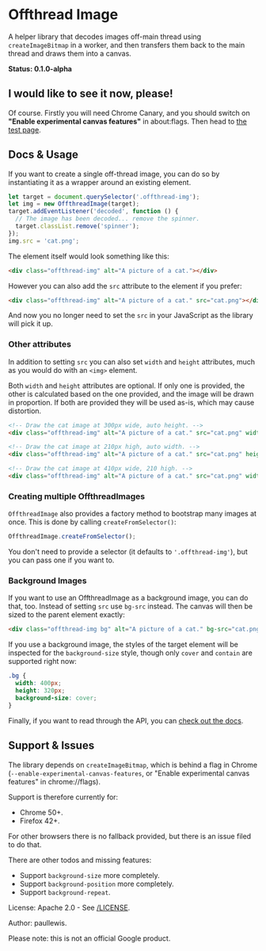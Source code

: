 # Offthread Image

A helper library that decodes images off-main thread using `createImageBitmap`
in a worker, and then transfers them back to the main thread and draws them into
a canvas.

**Status: 0.1.0-alpha**

## I would like to see it now, please!

Of course. Firstly you will need Chrome Canary, and you should switch on **"Enable experimental canvas features"** in about:flags. Then head to <a href="https://googlechrome.github.io/offthread-image/test">the test page</a>.

## Docs & Usage

If you want to create a single off-thread image, you can do so by instantiating
it as a wrapper around an existing element.

```javascript
let target = document.querySelector('.offthread-img');
let img = new OffthreadImage(target);
target.addEventListener('decoded', function () {
  // The image has been decoded... remove the spinner.
  target.classList.remove('spinner');
});
img.src = 'cat.png';
```

The element itself would look something like this:

```html
<div class="offthread-img" alt="A picture of a cat."></div>
```

However you can also add the `src` attribute to the element if you prefer:

```html
<div class="offthread-img" alt="A picture of a cat." src="cat.png"></div>
```

And now you no longer need to set the `src` in your JavaScript as the library will pick it up.

### Other attributes

In addition to setting `src` you can also set `width` and `height` attributes,
much as you would do with an `<img>` element.

Both `width` and `height` attributes are optional. If only one is provided, the
other is calculated based on the one provided, and the image will be drawn in
proportion. If both are provided they will be used as-is, which may cause distortion.

```html
<!-- Draw the cat image at 300px wide, auto height. -->
<div class="offthread-img" alt="A picture of a cat." src="cat.png" width="300"></div>

<!-- Draw the cat image at 210px high, auto width. -->
<div class="offthread-img" alt="A picture of a cat." src="cat.png" height="210"></div>

<!-- Draw the cat image at 410px wide, 210 high. -->
<div class="offthread-img" alt="A picture of a cat." src="cat.png" width="410" height="210"></div>
```

### Creating multiple OffthreadImages

`OffthreadImage` also provides a factory method to bootstrap many images at once. This is done by calling `createFromSelector()`:

```javascript
OffthreadImage.createFromSelector();
```

You don't need to provide a selector (it defaults to `'.offthread-img'`), but
you can pass one if you want to.

### Background Images

If you want to use an OffthreadImage as a background image, you can do that, too. Instead of setting `src` use `bg-src` instead. The canvas will then be sized to the parent element exactly:

```html
<div class="offthread-img bg" alt="A picture of a cat." bg-src="cat.png"></div>
```

If you use a background image, the styles of the target element will be inspected for the `background-size` style, though only `cover` and `contain` are supported right now:

```css
.bg {
  width: 400px;
  height: 320px;
  background-size: cover;
}
```

Finally, if you want to read through the API, you can <a href="https://googlechrome.github.io/offthread-image">check out the docs</a>.

## Support & Issues

The library depends on `createImageBitmap`, which is behind a flag in Chrome (`--enable-experimental-canvas-features`, or "Enable experimental canvas features" in chrome://flags).

Support is therefore currently for:

* Chrome 50+.
* Firefox 42+.

For other browsers there is no fallback provided, but there is an issue filed to do that.

There are other todos and missing features:

* Support `background-size` more completely.
* Support `background-position` more completely.
* Support `background-repeat`.

License: Apache 2.0 - See [/LICENSE](/LICENSE).

Author: paullewis.

Please note: this is not an official Google product.
